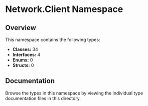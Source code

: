 # Network.Client Namespace

## Overview

This namespace contains the following types:

- **Classes:** 34
- **Interfaces:** 4
- **Enums:** 0
- **Structs:** 0

## Documentation

Browse the types in this namespace by viewing the individual type documentation files in this directory.

